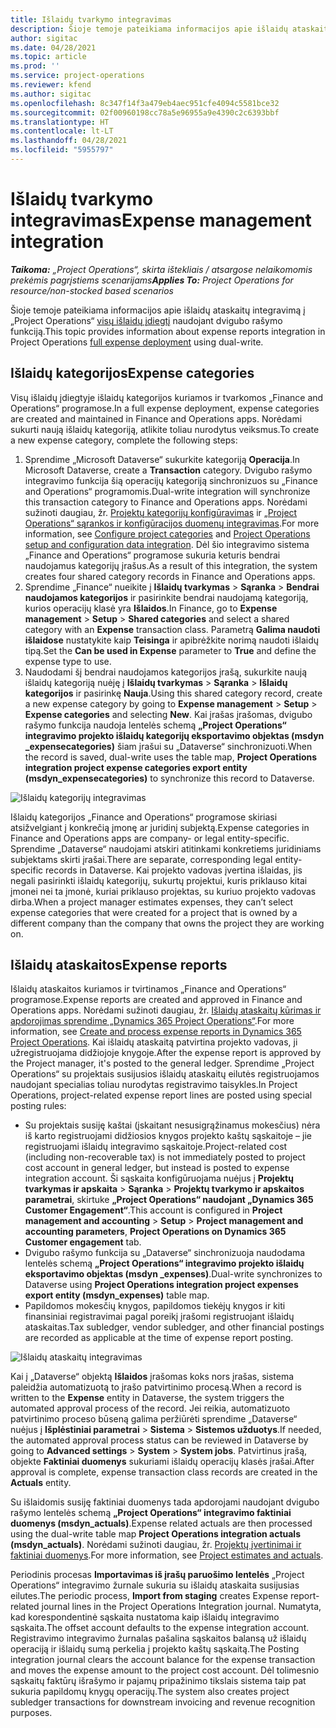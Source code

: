 ```yaml
---
title: Išlaidų tvarkymo integravimas
description: Šioje temoje pateikiama informacijos apie išlaidų ataskaitos integravimą į „Project Operations“ naudojant dvigubo rašymo funkciją.
author: sigitac
ms.date: 04/28/2021
ms.topic: article
ms.prod: ''
ms.service: project-operations
ms.reviewer: kfend
ms.author: sigitac
ms.openlocfilehash: 8c347f14f3a479eb4aec951cfe4094c5581bce32
ms.sourcegitcommit: 02f00960198cc78a5e96955a9e4390c2c6393bbf
ms.translationtype: HT
ms.contentlocale: lt-LT
ms.lasthandoff: 04/28/2021
ms.locfileid: "5955797"
---
```

# <a name="expense-management-integration"></a><span data-ttu-id="b146f-103">Išlaidų tvarkymo integravimas</span><span class="sxs-lookup"><span data-stu-id="b146f-103">Expense management integration</span></span>

<span data-ttu-id="b146f-104">_**Taikoma:** „Project Operations“, skirta ištekliais / atsargose nelaikomomis prekėmis pagrįstiems scenarijams_</span><span class="sxs-lookup"><span data-stu-id="b146f-104">_**Applies To:** Project Operations for resource/non-stocked based scenarios_</span></span>

<span data-ttu-id="b146f-105">Šioje temoje pateikiama informacijos apie išlaidų ataskaitų integravimą į „Project Operations“ [visų išlaidų įdiegtį](../expense/expense-overview.md) naudojant dvigubo rašymo funkciją.</span><span class="sxs-lookup"><span data-stu-id="b146f-105">This topic provides information about expense reports integration in Project Operations [full expense deployment](../expense/expense-overview.md) using dual-write.</span></span>

## <a name="expense-categories"></a><span data-ttu-id="b146f-106">Išlaidų kategorijos</span><span class="sxs-lookup"><span data-stu-id="b146f-106">Expense categories</span></span>

<span data-ttu-id="b146f-107">Visų išlaidų įdiegtyje išlaidų kategorijos kuriamos ir tvarkomos „Finance and Operations“ programose.</span><span class="sxs-lookup"><span data-stu-id="b146f-107">In a full expense deployment, expense categories are created and maintained in Finance and Operations apps.</span></span> <span data-ttu-id="b146f-108">Norėdami sukurti naują išlaidų kategoriją, atlikite toliau nurodytus veiksmus.</span><span class="sxs-lookup"><span data-stu-id="b146f-108">To create a new expense category, complete the following steps:</span></span>

1. <span data-ttu-id="b146f-109">Sprendime „Microsoft Dataverse“ sukurkite kategoriją **Operacija**.</span><span class="sxs-lookup"><span data-stu-id="b146f-109">In Microsoft Dataverse, create a **Transaction** category.</span></span> <span data-ttu-id="b146f-110">Dvigubo rašymo integravimo funkcija šią operacijų kategoriją sinchronizuos su „Finance and Operations“ programomis.</span><span class="sxs-lookup"><span data-stu-id="b146f-110">Dual-write integration will synchronize this transaction category to Finance and Operations apps.</span></span> <span data-ttu-id="b146f-111">Norėdami sužinoti daugiau, žr. [Projektų kategorijų konfigūravimas](/dynamics365/project-operations/project-accounting/configure-project-categories) ir [„Project Operations“ sąrankos ir konfigūracijos duomenų integravimas](resource-dual-write-setup-integration.md).</span><span class="sxs-lookup"><span data-stu-id="b146f-111">For more information, see [Configure project categories](/dynamics365/project-operations/project-accounting/configure-project-categories) and [Project Operations setup and configuration data integration](resource-dual-write-setup-integration.md).</span></span> <span data-ttu-id="b146f-112">Dėl šio integravimo sistema „Finance and Operations“ programose sukuria keturis bendrai naudojamus kategorijų įrašus.</span><span class="sxs-lookup"><span data-stu-id="b146f-112">As a result of this integration, the system creates four shared category records in Finance and Operations apps.</span></span>
2. <span data-ttu-id="b146f-113">Sprendime „Finance“ nueikite į **Išlaidų tvarkymas** > **Sąranka** > **Bendrai naudojamos kategorijos** ir pasirinkite bendrai naudojamą kategoriją, kurios operacijų klasė yra **Išlaidos**.</span><span class="sxs-lookup"><span data-stu-id="b146f-113">In Finance, go to **Expense management** > **Setup** > **Shared categories** and select a shared category with an **Expense** transaction class.</span></span> <span data-ttu-id="b146f-114">Parametrą **Galima naudoti išlaidose** nustatykite kaip **Teisinga** ir apibrėžkite norimą naudoti išlaidų tipą.</span><span class="sxs-lookup"><span data-stu-id="b146f-114">Set the **Can be used in Expense** parameter to **True** and define the expense type to use.</span></span>
3. <span data-ttu-id="b146f-115">Naudodami šį bendrai naudojamos kategorijos įrašą, sukurkite naują išlaidų kategoriją nuėję į **Išlaidų tvarkymas** > **Sąranka** > **Išlaidų kategorijos** ir pasirinkę **Nauja**.</span><span class="sxs-lookup"><span data-stu-id="b146f-115">Using this shared category record, create a new expense category by going to **Expense management** > **Setup** > **Expense categories** and selecting **New**.</span></span> <span data-ttu-id="b146f-116">Kai įrašas įrašomas, dvigubo rašymo funkcija naudoja lentelės schemą **„Project Operations“ integravimo projekto išlaidų kategorijų eksportavimo objektas (msdyn \_expensecategories)** šiam įrašui su „Dataverse“ sinchronizuoti.</span><span class="sxs-lookup"><span data-stu-id="b146f-116">When the record is saved, dual-write uses the table map, **Project Operations integration project expense categories export entity (msdyn\_expensecategories)** to synchronize this record to Dataverse.</span></span>

  ![Išlaidų kategorijų integravimas](./media/DW6ExpenseCategories.png)

<span data-ttu-id="b146f-118">Išlaidų kategorijos „Finance and Operations“ programose skiriasi atsižvelgiant į konkrečią įmonę ar juridinį subjektą.</span><span class="sxs-lookup"><span data-stu-id="b146f-118">Expense categories in Finance and Operations apps are company- or legal entity-specific.</span></span> <span data-ttu-id="b146f-119">Sprendime „Dataverse“ naudojami atskiri atitinkami konkretiems juridiniams subjektams skirti įrašai.</span><span class="sxs-lookup"><span data-stu-id="b146f-119">There are separate, corresponding legal entity-specific records in Dataverse.</span></span> <span data-ttu-id="b146f-120">Kai projekto vadovas įvertina išlaidas, jis negali pasirinkti išlaidų kategorijų, sukurtų projektui, kuris priklauso kitai įmonei nei ta įmonė, kuriai priklauso projektas, su kuriuo projekto vadovas dirba.</span><span class="sxs-lookup"><span data-stu-id="b146f-120">When a project manager estimates expenses, they can’t select expense categories that were created for a project that is owned by a different company than the company that owns the project they are working on.</span></span> 

## <a name="expense-reports"></a><span data-ttu-id="b146f-121">Išlaidų ataskaitos</span><span class="sxs-lookup"><span data-stu-id="b146f-121">Expense reports</span></span>

<span data-ttu-id="b146f-122">Išlaidų ataskaitos kuriamos ir tvirtinamos „Finance and Operations“ programose.</span><span class="sxs-lookup"><span data-stu-id="b146f-122">Expense reports are created and approved in Finance and Operations apps.</span></span> <span data-ttu-id="b146f-123">Norėdami sužinoti daugiau, žr. [Išlaidų ataskaitų kūrimas ir apdorojimas sprendime „Dynamics 365 Project Operations“](/learn/modules/create-process-expense-reports/).</span><span class="sxs-lookup"><span data-stu-id="b146f-123">For more information, see [Create and process expense reports in Dynamics 365 Project Operations](/learn/modules/create-process-expense-reports/).</span></span> <span data-ttu-id="b146f-124">Kai išlaidų ataskaitą patvirtina projekto vadovas, ji užregistruojama didžiojoje knygoje.</span><span class="sxs-lookup"><span data-stu-id="b146f-124">After the expense report is approved by the Project manager, it's posted to the general ledger.</span></span> <span data-ttu-id="b146f-125">Sprendime „Project Operations“ su projektais susijusios išlaidų ataskaitų eilutės registruojamos naudojant specialias toliau nurodytas registravimo taisykles.</span><span class="sxs-lookup"><span data-stu-id="b146f-125">In Project Operations, project-related expense report lines are posted using special posting rules:</span></span>

  - <span data-ttu-id="b146f-126">Su projektais susiję kaštai (įskaitant nesusigrąžinamus mokesčius) nėra iš karto registruojami didžiosios knygos projekto kaštų sąskaitoje – jie registruojami išlaidų integravimo sąskaitoje.</span><span class="sxs-lookup"><span data-stu-id="b146f-126">Project-related cost (including non-recoverable tax) is not immediately posted to project cost account in general ledger, but instead is posted to expense integration account.</span></span> <span data-ttu-id="b146f-127">Ši sąskaita konfigūruojama nuėjus į **Projektų tvarkymas ir apskaita** > **Sąranka** > **Projektų tvarkymo ir apskaitos parametrai**, skirtuke **„Project Operations“ naudojant „Dynamics 365 Customer Engagement“**.</span><span class="sxs-lookup"><span data-stu-id="b146f-127">This account is configured in **Project management and accounting** > **Setup** > **Project management and accounting parameters**, **Project Operations on Dynamics 365 Customer engagement** tab.</span></span>
  - <span data-ttu-id="b146f-128">Dvigubo rašymo funkcija su „Dataverse“ sinchronizuoja naudodama lentelės schemą **„Project Operations“ integravimo projekto išlaidų eksportavimo objektas (msdyn \_expenses)**.</span><span class="sxs-lookup"><span data-stu-id="b146f-128">Dual-write synchronizes to Dataverse using **Project Operations integration project expenses export entity (msdyn\_expenses)** table map.</span></span>
  - <span data-ttu-id="b146f-129">Papildomos mokesčių knygos, papildomos tiekėjų knygos ir kiti finansiniai registravimai pagal poreikį įrašomi registruojant išlaidų ataskaitas.</span><span class="sxs-lookup"><span data-stu-id="b146f-129">Tax subledger, vendor subledger, and other financial postings are recorded as applicable at the time of expense report posting.</span></span>

  ![Išlaidų ataskaitų integravimas](./media/DW6ExpenseReports.png)

<span data-ttu-id="b146f-131">Kai į „Dataverse“ objektą **Išlaidos** įrašomas koks nors įrašas, sistema paleidžia automatizuotą to įrašo patvirtinimo procesą.</span><span class="sxs-lookup"><span data-stu-id="b146f-131">When a record is written to the **Expense** entity in Dataverse, the system triggers the automated approval process of the record.</span></span> <span data-ttu-id="b146f-132">Jei reikia, automatizuoto patvirtinimo proceso būseną galima peržiūrėti sprendime „Dataverse“ nuėjus į **Išplėstiniai parametrai** > **Sistema** > **Sistemos užduotys**.</span><span class="sxs-lookup"><span data-stu-id="b146f-132">If needed, the automated approval process status can be reviewed in Dataverse by going to **Advanced settings** > **System** > **System jobs**.</span></span> <span data-ttu-id="b146f-133">Patvirtinus įrašą, objekte **Faktiniai duomenys** sukuriami išlaidų operacijų klasės įrašai.</span><span class="sxs-lookup"><span data-stu-id="b146f-133">After approval is complete, expense transaction class records are created in the **Actuals** entity.</span></span>

<span data-ttu-id="b146f-134">Su išlaidomis susiję faktiniai duomenys tada apdorojami naudojant dvigubo rašymo lentelės schemą **„Project Operations“ integravimo faktiniai duomenys (msdyn\_actuals)**.</span><span class="sxs-lookup"><span data-stu-id="b146f-134">Expense related actuals are then processed using the dual-write table map **Project Operations integration actuals (msdyn\_actuals)**.</span></span> <span data-ttu-id="b146f-135">Norėdami sužinoti daugiau, žr. [Projektų įvertinimai ir faktiniai duomenys](resource-dual-write-estimates-actuals.md).</span><span class="sxs-lookup"><span data-stu-id="b146f-135">For more information, see [Project estimates and actuals](resource-dual-write-estimates-actuals.md).</span></span>

<span data-ttu-id="b146f-136">Periodinis procesas **Importavimas iš įrašų paruošimo lentelės** „Project Operations“ integravimo žurnale sukuria su išlaidų ataskaita susijusias eilutes.</span><span class="sxs-lookup"><span data-stu-id="b146f-136">The periodic process, **Import from staging** creates Expense report-related journal lines in the Project Operations Integration journal.</span></span> <span data-ttu-id="b146f-137">Numatyta, kad korespondentinė sąskaita nustatoma kaip išlaidų integravimo sąskaita.</span><span class="sxs-lookup"><span data-stu-id="b146f-137">The offset account defaults to the expense integration account.</span></span> <span data-ttu-id="b146f-138">Registravimo integravimo žurnalas pašalina sąskaitos balansą už išlaidų operaciją ir išlaidų sumą perkelia į projekto kaštų sąskaitą.</span><span class="sxs-lookup"><span data-stu-id="b146f-138">The Posting integration journal clears the account balance for the expense transaction and moves the expense amount to the project cost account.</span></span> <span data-ttu-id="b146f-139">Dėl tolimesnio sąskaitų faktūrų išrašymo ir pajamų pripažinimo tikslais sistema taip pat sukuria papildomų knygų operacijų.</span><span class="sxs-lookup"><span data-stu-id="b146f-139">The system also creates project subledger transactions for downstream invoicing and revenue recognition purposes.</span></span>
